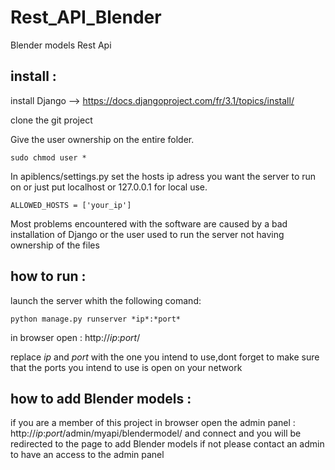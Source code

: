 # Rest_API_Blender

Blender models Rest Api

## install :

install Django --> https://docs.djangoproject.com/fr/3.1/topics/install/

clone the git project

Give the user ownership on the entire folder.

```sudo chmod user *```

In apiblencs/settings.py set the hosts ip adress you want the server to run on or just put localhost or 127.0.0.1 for local use.

```ALLOWED_HOSTS = ['your_ip']```

Most problems encountered with the software are caused by a bad installation of Django or the user used to run the server not having ownership of the files

## how to run : 
launch the server whith the following comand:

```python manage.py runserver *ip*:*port*```

in browser open : http://*ip*:*port*/

replace *ip* and *port* with the one you intend to use,dont forget to make sure that the ports you intend to use is open on your network

## how to add Blender models : 
if you are a member of this project 
in browser open the admin panel : http://*ip*:*port*/admin/myapi/blendermodel/
and connect and you will be redirected to the page to add Blender models
if not please contact an admin to have an access to the admin panel
